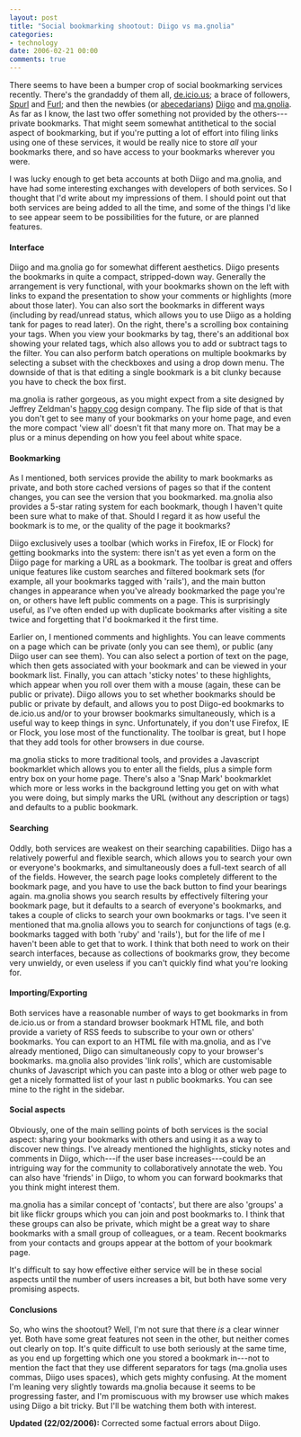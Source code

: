 ```yaml
---
layout: post
title: "Social bookmarking shootout: Diigo vs ma.gnolia"
categories:
- technology
date: 2006-02-21 00:00
comments: true
---
```


<p>There seems to have been a bumper crop of social bookmarking services recently. There's the grandaddy of them all, <a href="http://del.icio.us/">de.icio.us</a>; a brace of followers, <a href="http://www.spurl.net/">Spurl</a> and <a href="http://www.furl.net/">Furl</a>; and then the newbies (or <a href="http://www.rousette.org.uk/blog/archives/2006/02/15/word-of-the-day/">abecedarians</a>) <a href="http://www.diigo.com/">Diigo</a> and <a href="http://ma.gnolia.com/">ma.gnolia</a>. As far as I know, the last two offer something not provided by the others---private bookmarks. That might seem somewhat antithetical to the social aspect of bookmarking, but if you're putting a lot of effort into filing links using one of these services, it would be really nice to store <em>all</em> your bookmarks there, and so have access to your bookmarks wherever you were.</p>

<p>I was lucky enough to get beta accounts at both Diigo and ma.gnolia, and have had some interesting exchanges with developers of both services. So I thought that I'd write about my impressions of them. I should point out that both services are being added to all the time, and some of the things I'd like to see appear seem to be possibilities for the future, or are planned features.</p>


<h4>Interface</h4>

<p>Diigo and ma.gnolia go for somewhat different aesthetics. Diigo presents the bookmarks in quite a compact, stripped-down way. Generally the arrangement is very functional, with your bookmarks shown on the left with links to expand the presentation to show your comments or highlights (more about those later). You can also sort the bookmarks in different ways (including by read/unread status, which allows you to use Diigo as a holding tank for pages to read later). On the right, there's a scrolling box containing your tags. When you view your bookmarks by tag, there's an additional box showing your related tags, which also allows you to add or subtract tags to the filter. You can also perform batch operations on multiple bookmarks by selecting a subset with the checkboxes and using a drop down menu. The downside of that is that editing a single bookmark is a bit clunky because you have to check the box first.</p>

<p>ma.gnolia is rather gorgeous, as you might expect from a site designed by Jeffrey Zeldman's <a href="http://www.zeldman.com/daily/0206g.shtml">happy cog</a> design company. The flip side of that is that you don't get to see many of your bookmarks on your home page, and even the more compact 'view all' doesn't fit that many more on. That may be a plus or a minus depending on how you feel about white space.</p>

<h4>Bookmarking</h4>

<p>As I mentioned, both services provide the ability to mark bookmarks as private, and both store cached versions of pages so that if the content changes, you can see the version that you bookmarked. ma.gnolia also provides a 5-star rating system for each bookmark, though I haven't quite been sure what to make of that. Should I regard it as how useful the bookmark is to me, or the quality of the page it bookmarks?</p>

<p>Diigo exclusively uses a toolbar (which works in Firefox, IE or Flock) for getting bookmarks into the system: there isn't as yet even a form on the Diigo page for marking a URL as a bookmark. The toolbar is great and offers unique features like custom searches and filtered bookmark sets (for example, all your bookmarks tagged with 'rails'), and the main button changes in appearance when you've already bookmarked the page you're on, or others have left public comments on a page. This is surprisingly useful, as I've often ended up with duplicate bookmarks after visiting a site twice and forgetting that I'd bookmarked it the first time.</p>

<p>Earlier on, I mentioned comments and highlights. You can leave comments on a page which can be private (only you can see them), or public (any Diigo user can see them). You can also select a portion of text on the page, which then gets associated with your bookmark and can be viewed in your bookmark list. Finally, you can attach 'sticky notes' to these highlights, which appear when you roll over them with a mouse (again, these can be public or private). Diigo allows you to set whether bookmarks should be public or private by default, and allows you to post Diigo-ed bookmarks to de.icio.us and/or to your browser bookmarks simultaneously, which is a useful way to keep things in sync. Unfortunately, if you don't use Firefox, IE or Flock, you lose most of the functionality. The toolbar is great, but I hope that they add tools for other browsers in due course.</p>

<p>ma.gnolia sticks to more traditional tools, and provides a Javascript bookmarklet which allows you to enter all the fields, plus a simple form entry box on your home page. There's also a 'Snap Mark' bookmarklet which more or less works in the background letting you get on with what you were doing, but simply marks the URL (without any description or tags) and defaults to a public bookmark.</p>

<h4>Searching</h4>

<p>Oddly, both services are weakest on their searching capabilities. Diigo has a relatively powerful and flexible search, which allows you to search your own or everyone's bookmarks, and simultaneously does a full-text search of all of the fields. However, the search page looks completely different to the bookmark page, and you have to use the back button to find your bearings again. ma.gnolia shows you search results by effectively filtering your bookmark page, but it defaults to a search of everyone's bookmarks, and takes a couple of clicks to search your own bookmarks or tags. I've seen it mentioned that ma.gnolia allows you to search for conjunctions of tags (e.g. bookmarks tagged with both 'ruby' and 'rails'), but for the life of me I haven't been able to get that to work. I think that both need to work on their search interfaces, because as collections of bookmarks grow, they become very unwieldy, or even useless if you can't quickly find what you're looking for.</p>

<h4>Importing/Exporting</h4>

<p>Both services have a reasonable number of ways to get bookmarks in from de.icio.us or from a standard browser bookmark HTML file, and both provide a variety of RSS feeds to subscribe to your own or others' bookmarks. You can export to an HTML file with ma.gnolia, and as I've already mentioned, Diigo can simultaneously copy to your browser's bookmarks. ma.gnolia also provides 'link rolls', which are customisable chunks of Javascript which you can paste into a blog or other web page to get a nicely formatted list of your last n public bookmarks. You can see mine to the right in the sidebar.</p>

<h4>Social aspects</h4>

<p>Obviously, one of the main selling points of both services is the social aspect: sharing your bookmarks with others and using it as a way to discover new things. I've already mentioned the highlights, sticky notes and comments in Diigo, which---if the user base increases---could be an intriguing way for the community to collaboratively annotate the web. You can also have 'friends' in Diigo, to whom you can forward bookmarks that you think might interest them.</p>

<p>ma.gnolia has a similar concept of 'contacts', but there are also 'groups' a bit like flickr groups which you can join and post bookmarks to. I think that these groups can also be private, which might be a great way to share bookmarks with a small group of colleagues, or a team. Recent bookmarks from your contacts and groups appear at the bottom of your bookmark page.</p>

<p>It's difficult to say how effective either service will be in these social aspects until the number of users increases a bit, but both have some very promising aspects.</p>

<h4>Conclusions</h4>

<p>So, who wins the shootout? Well, I'm not sure that there <em>is</em> a clear winner yet. Both have some great features not seen in the other, but neither comes out clearly on top. It's quite difficult to use both seriously at the same time, as you end up forgetting which one you stored a bookmark in---not to mention the fact that they use different separators for tags (ma.gnolia uses commas, Diigo uses spaces), which gets mighty confusing. At the moment I'm leaning very slightly towards ma.gnolia because it seems to be progressing faster, and I'm promiscuous with my browser use which makes using Diigo a bit tricky. But I'll be watching them both with interest.</p>

<p><strong>Updated (22/02/2006):</strong> Corrected some factual errors about Diigo.</p>

